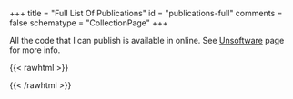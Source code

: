 +++
title = "Full List Of Publications"
id = "publications-full"
comments = false
schematype = "CollectionPage"
+++

All the code that I can publish is available in online. See [Unsoftware](/software) page for more info.


{{< rawhtml >}}
<!-- 
see BibBase help page to understand the following line: https://bibbase.org/help 
* jsonp=1 is needed for requesting the javascript
* other options customize the entries
* try adding nocache=1 to force updating
--> 
<link rel="stylesheet" href="/css/bibbase.css" type="text/css" media="screen">
<script src="https://bibbase.org/show?bib=https%3A%2F%2Fapi.zotero.org%2Fusers%2F5591715%2Fcollections%2FL7TGD8NH%2Fitems%3Fkey%3Dw6O35o4dCzEgPD0HvQVtaKuc%26format%3Dbibtex%26limit%3D100&jsonp=1&group0=type&sort=-year&theme=mila&authorFirst=1&fullnames=0&owner=simonetta&commas=true&noTitleLinks=true&noIndex=true&folding=0"></script> 
{{< /rawhtml >}}
